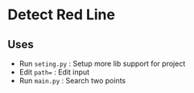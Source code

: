 # Detect Red Line

## Uses

-   Run `seting.py` : Setup more lib support for project
-   Edit `path=` : Edit input
-   Run `main.py` : Search two points